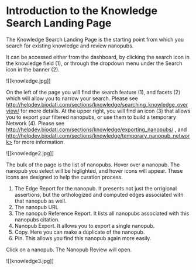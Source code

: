 # Introduction to the Knowledge Search Landing Page

The Knowledge Search Landing Page is the starting point from which you search for existing knowledge and review nanopubs. 

It can be accessed either from the dashboard, by clicking the search icon in the knowledge field (1), or through the dropdown menu under the Search icon in the banner (2).

![[knowledge.jpg]]

On the left of the page you will find the search feature (1), and facets (2) which will allow you to narrow your search. Please see <http://helpdev.biodati.com/sections/knowledge/searching_knowledge_overview/> for more details.
At the upper right, you will find an icon (3) that allows you to export your filtered nanopubs, or use them to build a temporary Network (4). 
Please see <http://helpdev.biodati.com/sections/knowledge/exporting_nanopubs/> , and http://helpdev.biodati.com/sections/knowledge/temporary_nanopub_network> for more information. 

![[knowledge2.jpg]]

The bulk of the page is the list of nanopubs.  Hover over a nanopub.  The nanopub you select will be higlighted, and hover icons will appear.  These icons are designed to help
the curation process. 

1) The Edge Report for the nanopub.  It presents not just the orrigional assertions, but the orthologized and computed edges associated with that nanopub as well.
2) The nanopub URL
3) The nanopub Reference Report.  It lists all nanopubs associated with this nanopubs citation.
4) Nanopub Export.  It allows you to export a single nanopub.
5) Copy.  Here you can make a duplicate of the nanopub.
6) Pin.  This allows you find this nanopub again more easily. 


Click on a nanopub.  The Nanopub Review will open. 


![[knowledge3.jpg]]



